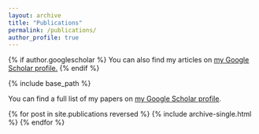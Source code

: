 ```yaml
---
layout: archive
title: "Publications"
permalink: /publications/
author_profile: true
---
```


{% if author.googlescholar %}
  You can also find my articles on <u><a href="{{author.googlescholar}}">my Google Scholar profile</a>.</u>
{% endif %}

{% include base_path %}

You can find a full list of my papers on <a href="https://scholar.google.com/citations?user=OwBrmXwAAAAJ">my Google Scholar profile</a>.

{% for post in site.publications reversed %}
  {% include archive-single.html %}
{% endfor %}

